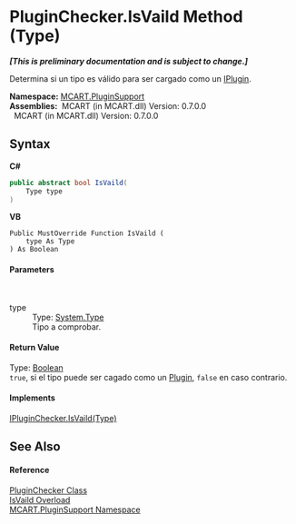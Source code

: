 # PluginChecker.IsVaild Method (Type)
 _**\[This is preliminary documentation and is subject to change.\]**_

Determina si un tipo es válido para ser cargado como un <a href="4ee0e2a7-cfcb-eb2f-49cb-5ac7500b7e3d">IPlugin</a>.

**Namespace:**&nbsp;<a href="4abc7841-aae2-1ecc-94fa-a3d251746bda">MCART.PluginSupport</a><br />**Assemblies:**&nbsp;&nbsp;MCART (in MCART.dll) Version: 0.7.0.0<br />&nbsp;&nbsp;MCART (in MCART.dll) Version: 0.7.0.0<br />

## Syntax

**C#**<br />
``` C#
public abstract bool IsVaild(
	Type type
)
```

**VB**<br />
``` VB
Public MustOverride Function IsVaild ( 
	type As Type
) As Boolean
```


#### Parameters
&nbsp;<dl><dt>type</dt><dd>Type: <a href="http://msdn2.microsoft.com/es-es/library/42892f65" target="_blank">System.Type</a><br />Tipo a comprobar.</dd></dl>

#### Return Value
Type: <a href="http://msdn2.microsoft.com/es-es/library/a28wyd50" target="_blank">Boolean</a><br />`true`, si el tipo puede ser cagado como un <a href="a9773c1d-7ff5-ea9a-06bc-836b7335120f">Plugin</a>, `false` en caso contrario.

#### Implements
<a href="12a03408-1191-64e0-adad-88d71f0d86d7">IPluginChecker.IsVaild(Type)</a><br />

## See Also


#### Reference
<a href="794b2e36-6529-a9a5-224c-0e12df6faa96">PluginChecker Class</a><br /><a href="e606ec75-9226-2931-bedf-465d975ee48b">IsVaild Overload</a><br /><a href="4abc7841-aae2-1ecc-94fa-a3d251746bda">MCART.PluginSupport Namespace</a><br />